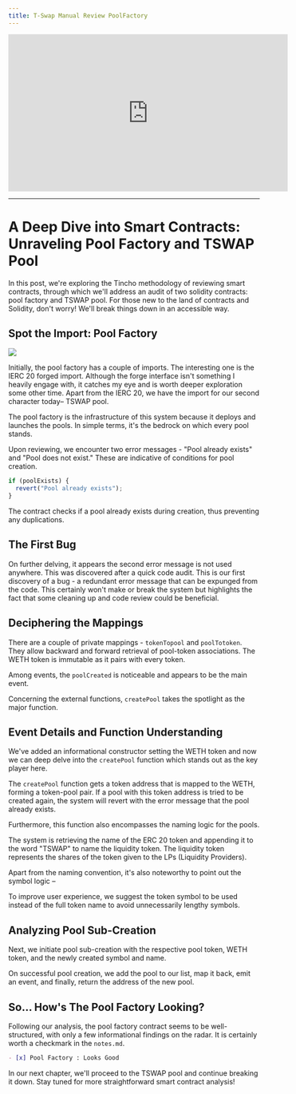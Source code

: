 ```yaml
---
title: T-Swap Manual Review PoolFactory
---
```


<iframe width="560" height="315" src="https://www.youtube.com/embed/o59mcbKpAGg?si=SzyDPgQ-47P1ABoF" title="YouTube video player" frameborder="0" allow="accelerometer; autoplay; clipboard-write; encrypted-media; gyroscope; picture-in-picture; web-share" allowfullscreen></iframe>

---

# A Deep Dive into Smart Contracts: Unraveling Pool Factory and TSWAP Pool

In this post, we're exploring the Tincho methodology of reviewing smart contracts, through which we'll address an audit of two solidity contracts: pool factory and TSWAP pool. For those new to the land of contracts and Solidity, don't worry! We'll break things down in an accessible way.

## Spot the Import: Pool Factory

![](https://cdn.videotap.com/rzbl0Otqs4FSU2qtnoIs-26.08.png)

Initially, the pool factory has a couple of imports. The interesting one is the IERC 20 forged import. Although the forge interface isn't something I heavily engage with, it catches my eye and is worth deeper exploration some other time. Apart from the IERC 20, we have the import for our second character today– TSWAP pool.

The pool factory is the infrastructure of this system because it deploys and launches the pools. In simple terms, it's the bedrock on which every pool stands.

Upon reviewing, we encounter two error messages - "Pool already exists" and "Pool does not exist." These are indicative of conditions for pool creation.

```javascript
if (poolExists) {
  revert("Pool already exists");
}
```

The contract checks if a pool already exists during creation, thus preventing any duplications.

## The First Bug

On further delving, it appears the second error message is not used anywhere. This was discovered after a quick code audit. This is our first discovery of a bug - a redundant error message that can be expunged from the code. This certainly won't make or break the system but highlights the fact that some cleaning up and code review could be beneficial.

## Deciphering the Mappings

There are a couple of private mappings - `tokenTopool` and `poolTotoken`. They allow backward and forward retrieval of pool-token associations. The WETH token is immutable as it pairs with every token.

Among events, the `poolCreated` is noticeable and appears to be the main event.

Concerning the external functions, `createPool` takes the spotlight as the major function.

## Event Details and Function Understanding

We've added an informational constructor setting the WETH token and now we can deep delve into the `createPool` function which stands out as the key player here.

The `createPool` function gets a token address that is mapped to the WETH, forming a token-pool pair. If a pool with this token address is tried to be created again, the system will revert with the error message that the pool already exists.

Furthermore, this function also encompasses the naming logic for the pools.

The system is retrieving the name of the ERC 20 token and appending it to the word "TSWAP" to name the liquidity token. The liquidity token represents the shares of the token given to the LPs (Liquidity Providers).

Apart from the naming convention, it's also noteworthy to point out the symbol logic –

To improve user experience, we suggest the token symbol to be used instead of the full token name to avoid unnecessarily lengthy symbols.

## Analyzing Pool Sub-Creation

Next, we initiate pool sub-creation with the respective pool token, WETH token, and the newly created symbol and name.

On successful pool creation, we add the pool to our list, map it back, emit an event, and finally, return the address of the new pool.

## So... How's The Pool Factory Looking?

Following our analysis, the pool factory contract seems to be well-structured, with only a few informational findings on the radar. It is certainly worth a checkmark in the `notes.md`.

```markdown
- [x] Pool Factory : Looks Good
```

In our next chapter, we'll proceed to the TSWAP pool and continue breaking it down. Stay tuned for more straightforward smart contract analysis!
